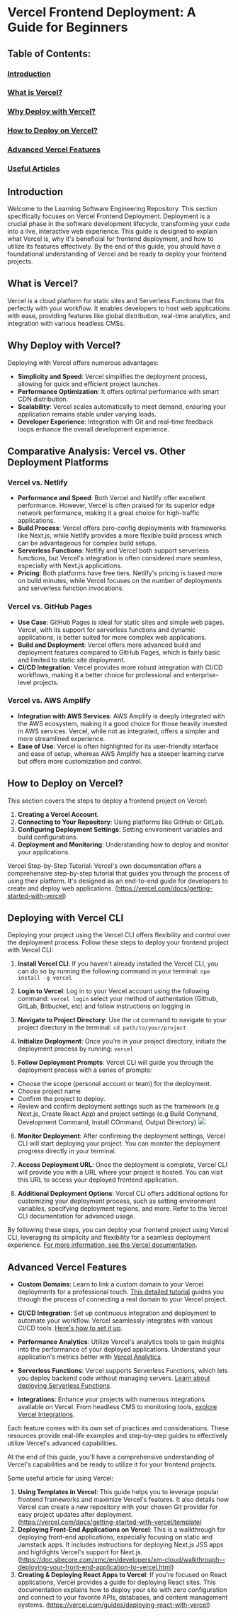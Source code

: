 # Vercel Frontend Deployment: A Guide for Beginners

## Table of Contents:
### [Introduction](#introduction-1)
### [What is Vercel?](#what-is-vercel-1)
### [Why Deploy with Vercel?](#why-deploy-with-vercel-1)
### [How to Deploy on Vercel?](#how-to-deploy-on-vercel-1)
### [Advanced Vercel Features](#advanced-vercel-features-1)
### [Useful Articles](#useful-articles-1)

## Introduction

Welcome to the Learning Software Engineering Repository. This section specifically focuses on Vercel Frontend Deployment. Deployment is a crucial phase in the software development lifecycle, transforming your code into a live, interactive web experience. This guide is designed to explain what Vercel is, why it's beneficial for frontend deployment, and how to utilize its features effectively. By the end of this guide, you should have a foundational understanding of Vercel and be ready to deploy your frontend projects.

## What is Vercel?

Vercel is a cloud platform for static sites and Serverless Functions that fits perfectly with your workflow. It enables developers to host web applications with ease, providing features like global distribution, real-time analytics, and integration with various headless CMSs. 

## Why Deploy with Vercel?

Deploying with Vercel offers numerous advantages:
- **Simplicity and Speed**: Vercel simplifies the deployment process, allowing for quick and efficient project launches.
- **Performance Optimization**: It offers optimal performance with smart CDN distribution.
- **Scalability**: Vercel scales automatically to meet demand, ensuring your application remains stable under varying loads.
- **Developer Experience**: Integration with Git and real-time feedback loops enhance the overall development experience.

## Comparative Analysis: Vercel vs. Other Deployment Platforms

### Vercel vs. Netlify

- **Performance and Speed**:
Both Vercel and Netlify offer excellent performance. However, Vercel is often praised for its superior edge network performance, making it a great choice for high-traffic applications.
- **Build Process**:
Vercel offers zero-config deployments with frameworks like Next.js, while Netlify provides a more flexible build process which can be advantageous for complex build setups.
- **Serverless Functions**:
Netlify and Vercel both support serverless functions, but Vercel's integration is often considered more seamless, especially with Next.js applications.
- **Pricing**:
Both platforms have free tiers. Netlify's pricing is based more on build minutes, while Vercel focuses on the number of deployments and serverless function invocations.

### Vercel vs. GitHub Pages

- **Use Case**: 
GitHub Pages is ideal for static sites and simple web pages. Vercel, with its support for serverless functions and dynamic applications, is better suited for more complex web applications.
- **Build and Deployment**:
Vercel offers more advanced build and deployment features compared to GitHub Pages, which is fairly basic and limited to static site deployment.
- **CI/CD Integration**:
Vercel provides more robust integration with CI/CD workflows, making it a better choice for professional and enterprise-level projects.

### Vercel vs. AWS Amplify

- **Integration with AWS Services**:
AWS Amplify is deeply integrated with the AWS ecosystem, making it a good choice for those heavily invested in AWS services. Vercel, while not as integrated, offers a simpler and more streamlined experience.
- **Ease of Use**:
Vercel is often highlighted for its user-friendly interface and ease of setup, whereas AWS Amplify has a steeper learning curve but offers more customization and control.

## How to Deploy on Vercel?

This section covers the steps to deploy a frontend project on Vercel:
1. **Creating a Vercel Account**.
2. **Connecting to Your Repository**: Using platforms like GitHub or GitLab.
3. **Configuring Deployment Settings**: Setting environment variables and build configurations.
4. **Deployment and Monitoring**: Understanding how to deploy and monitor your applications.

Vercel Step-by-Step Tutorial: Vercel's own documentation offers a comprehensive step-by-step tutorial that guides you through the process of using their platform. It's designed as an end-to-end guide for developers to create and deploy web applications​. (https://vercel.com/docs/getting-started-with-vercel)

## Deploying with Vercel CLI

Deploying your project using the Vercel CLI offers flexibility and control over the deployment process. Follow these steps to deploy your frontend project with Vercel CLI:

1. **Install Vercel CLI**: If you haven't already installed the Vercel CLI, you can do so by running the following command in your terminal:
```npm install -g vercel```
2. **Login to Vercel**: Log in to your Vercel account using the following command:
```vercel login```
select your method of authentation (Github, GitLab, Bitbucket, etc) and follow instructions on logging in
3. **Navigate to Project Directory**: Use the `cd` command to navigate to your project directory in the terminal:
```cd path/to/your/project```
4. **Initialize Deployment**: Once you're in your project directory, initiate the deployment process by running:
```vercel```

5. **Follow Deployment Prompts**: Vercel CLI will guide you through the deployment process with a series of prompts:

- Choose the scope (personal account or team) for the deployment.
- Choose project name
- Confirm the project to deploy.
- Review and confirm deployment settings such as the framework (e.g Next.js, Create React App) and project settings (e.g Build Command, Development Command, Install COmmand, Output Directory)
![](./assets/Vercel_CLI.png)

6. **Monitor Deployment**: After confirming the deployment settings, Vercel CLI will start deploying your project. You can monitor the deployment progress directly in your terminal.

7. **Access Deployment URL**: Once the deployment is complete, Vercel CLI will provide you with a URL where your project is hosted. You can visit this URL to access your deployed frontend application.

8. **Additional Deployment Options**: Vercel CLI offers additional options for customizing your deployment process, such as setting environment variables, specifying deployment regions, and more. Refer to the Vercel CLI documentation for advanced usage.

By following these steps, you can deploy your frontend project using Vercel CLI, leveraging its simplicity and flexibility for a seamless deployment experience. [For more information, see the Vercel documentation](https://vercel.com/docs/cli/deploy).

## Advanced Vercel Features

- **Custom Domains**: 
Learn to link a custom domain to your Vercel deployments for a professional touch. [This detailed tutorial](https://vercel.com/guides/custom-domains) guides you through the process of connecting a real domain to your Vercel project.
  
- **CI/CD Integration**: 
Set up continuous integration and deployment to automate your workflow. Vercel seamlessly integrates with various CI/CD tools. [Here's how to set it up](https://vercel.com/docs/concepts/git).

- **Performance Analytics**: 
Utilize Vercel's analytics tools to gain insights into the performance of your deployed applications. Understand your application's metrics better with [Vercel Analytics](https://vercel.com/docs/analytics).

- **Serverless Functions**: 
Vercel supports Serverless Functions, which lets you deploy backend code without managing servers. [Learn about deploying Serverless Functions](https://vercel.com/docs/serverless-functions/introduction).

- **Integrations**: 
Enhance your projects with numerous integrations available on Vercel. From headless CMS to monitoring tools, [explore Vercel Integrations](https://vercel.com/integrations).

Each feature comes with its own set of practices and considerations. These resources provide real-life examples and step-by-step guides to effectively utilize Vercel's advanced capabilities.

At the end of this guide, you'll have a comprehensive understanding of Vercel's capabilities and be ready to utilize it for your frontend projects.

Some useful article for using Vercel:
1. **Using Templates in Vercel**: 
This guide helps you to leverage popular frontend frameworks and maximize Vercel's features. It also details how Vercel can create a new repository with your chosen Git provider for easy project updates after deployment​. (https://vercel.com/docs/getting-started-with-vercel/template)
2. **Deploying Front-End Applications on Vercel**:
This is a walkthrough for deploying front-end applications, especially focusing on static and Jamstack apps. It includes instructions for deploying Next.js JSS apps and highlights Vercel's support for Next.js. (https://doc.sitecore.com/xmc/en/developers/xm-cloud/walkthrough--deploying-your-front-end-application-to-vercel.html)
3. **Creating & Deploying React Apps to Vercel**:
If you're focused on React applications, Vercel provides a guide for deploying React sites. This documentation explains how to deploy your site with zero configuration and connect to your favorite APIs, databases, and content management systems. (https://vercel.com/guides/deploying-react-with-vercel)